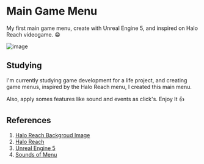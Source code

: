 # Main Game Menu
My first main game menu, create with Unreal Engine 5, and inspired on Halo Reach videogame. 😁

![image](https://user-images.githubusercontent.com/16112395/210289070-77d5163e-6e0b-4706-9b3e-8b71be82ae3e.png)

## Studying

I'm currently studying game development for a life project, and creating game menus, inspired by the Halo Reach menu, I created this main menu. 

Also, apply somes features like sound and events as click's. Enjoy It 👍


## References

1. [Halo Reach Backgroud Image](https://hardcore-gamer.s3.amazonaws.com/uploads/2019/05/Halo-Reach-Menu-Screen-BG.jpg)
2. [Halo Reach](https://halo.fandom.com/wiki/Halo:_Reach)
3. [Unreal Engine 5](https://www.unrealengine.com/pt-BR)
4. [Sounds of Menu](https://mixkit.co/)
